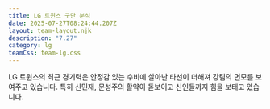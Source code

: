 ```yaml
---
title: LG 트윈스 구단 분석
date: 2025-07-27T08:24:44.207Z
layout: team-layout.njk
description: "7.27"
category: lg
teamCss: team-lg.css
---
```

LG 트윈스의 최근 경기력은 안정감 있는 수비에 살아난 타선이 더해져 강팀의 면모를 보여주고 있습니다. 특히 신민재, 문성주의 활약이 돋보이고 신인들까지 힘을 보태고 있습니다.